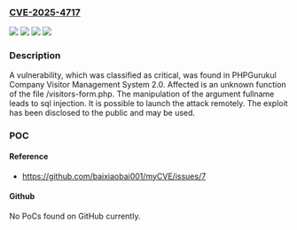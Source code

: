 ### [CVE-2025-4717](https://cve.mitre.org/cgi-bin/cvename.cgi?name=CVE-2025-4717)
![](https://img.shields.io/static/v1?label=Product&message=Company%20Visitor%20Management%20System&color=blue)
![](https://img.shields.io/static/v1?label=Version&message=%3D%202.0%20&color=brighgreen)
![](https://img.shields.io/static/v1?label=Vulnerability&message=Injection&color=brighgreen)
![](https://img.shields.io/static/v1?label=Vulnerability&message=SQL%20Injection&color=brighgreen)

### Description

A vulnerability, which was classified as critical, was found in PHPGurukul Company Visitor Management System 2.0. Affected is an unknown function of the file /visitors-form.php. The manipulation of the argument fullname leads to sql injection. It is possible to launch the attack remotely. The exploit has been disclosed to the public and may be used.

### POC

#### Reference
- https://github.com/baixiaobai001/myCVE/issues/7

#### Github
No PoCs found on GitHub currently.

